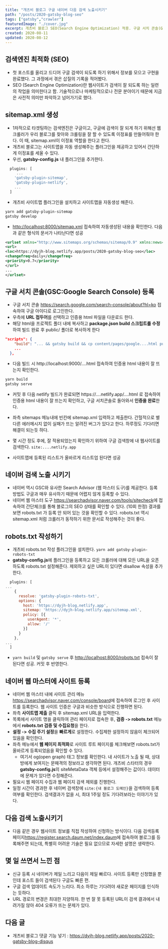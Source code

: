 ```yaml
---
title: "개츠비 블로그 구글 네이버 다음 검색 노출시키기"
path: "/posts/2020-gatsby-blog-seo"
tags: ["gatsby","crawler"]
featuredImage: "./cover.jpg"
excerpt: 개츠비 블로그 SEO(Search Engine Optimization) 적용. 구글 서치 콘솔(GSC:Google Search Console) 및 네이버 웹마스터 도구 등록
created: 2020-08-11
updated: 2020-08-12
---
```


## 검색엔진 최적화 (SEO)
- 첫 포스트를 올리고 드디어 구글 검색이 되도록 하기 위해서 정보를 모으고 구현을 완료했다. 그 과정에서 겪은 삽질의 기록을 적어봤다.
- SEO (Search Engine Optimization)란 웹사이트가 검색이 잘 되도록 하는 일련의 작업을 의미한다고 함. 기술적으로나 마케팅적으로나 전문 분야이기 때문에 지금은 사전적 의미만 파악하고 넘어가기로 했다.

## sitemap.xml 생성
- 1차적으로 타겟팅하는 검색엔진은 구글이고, 구글에 검색이 잘 되게 하기 위해선 웹 크롤러가 우리 블로그를 찾아와 크롤링을 잘 할 수 있도록 이정표를 만들어줘야 한다. 이 때, sitemap.xml이 이정표 역할을 한다고 한다.
- 개츠비 블로그는 사이트맵을 자동 생성해주는 플러그인을 제공하고 있어서 간단하게 이정표를 세울 수 있다.
- 우선, **gatsby-config.js** 내 플러그인을 추가한다.

```js
  plugins: [
     ...
    'gatsby-plugin-sitemap',
    'gatsby-plugin-netlify',
    ...
  ]
```

- 개츠비 사이트맵 플러그인을 설치하고 사이트맵을 자동생성 해준다.

```sh
yarn add gatsby-plugin-sitemap
gatsby develop
```

- <http://localhost:8000/sitemap.xml> 접속하여 자동생성된 내용을 확인한다. 다음과 같은 형식의 문서가 나타난다면 성공

```xml
<urlset xmlns="http://www.sitemaps.org/schemas/sitemap/0.9" xmlns:news="http://www.google.com/schemas/sitemap-news/0.9" xmlns:xhtml="http://www.w3.org/1999/xhtml" xmlns:mobile="http://www.google.com/schemas/sitemap-mobile/1.0" xmlns:image="http://www.google.com/schemas/sitemap-image/1.1" xmlns:video="http://www.google.com/schemas/sitemap-video/1.1">
<url>
<loc>https://dyjh-blog.netlify.app/posts/2020-gatsby-blog-seo</loc>
<changefreq>daily</changefreq>
<priority>0.7</priority>
</url>
...
</urlset>
```

## 구글 서치 콘솔(GSC:Google Search Console) 등록
- 구글 서치 콘솔 <https://search.google.com/search-console/about?hl=ko> 접속하여 구글 아이디로 로그인한다.
- 우측에 **URL 접두어**를 선택하고 인증용 html 파일을 다운로드 한다.
- 해당 html을 프로젝트 폴더 내에 복사하고 **package.json build 스크립트를 수정**하여 빌드 완료 후 public/ 폴더로 복사하게 한다

```json
"scripts": {
    "build": "... && gatsby build && cp content/pages/google....html public/",
    ...
  },
```

- 다음 빌드 시 http://localhost:9000/....html 접속하여 인증용 html 내용이 잘 뜨는지 확인한다.

```sh
yarn build
gatsby serve
```

- 커밋 후 다음 netlify 빌드가 완료되면 https://....netlify.app/....html 로 접속하여 인증용 html 내용이 잘 뜨는지 확인하고, 구글 서치콘솔로 돌아와서 **인증을 완료**한다.

- 좌측 sitemaps 메뉴내에 빈칸에 sitemap.xml 입력하고 제출한다. 간헐적으로 별다른 에러메시지 없이 실패가 뜨는 알려진 버그가 있다고 한다. 하루정도 기다리면 해결이 되는듯 하다.
- 몇 시간 정도 후에, 잘 적용되었는지 확인하기 위하여 구글 검색창에 내 웹사이트를 검색한다. ```site:....netlify.app```
- 사이트맵에 등록된 리스트가 올바르게 리스트업 된다면 성공

## 네이버 검색 노출 시키기
- 네이버 역시 GSC와 유사한 Search Advisor (웹 마스터 도구)를 제공한다. 등록 방법도 구글과 매우 유사하기 때문에 어렵지 않게 등록할 수 있다.
- 네이버 웹 마스터 도구 <https://searchadvisor.naver.com/tools/sitecheck>에 접속하여 간단체크를 통해 블로그의 SEO 상태를 확인할 수 있다. (10회 한정) 결과를 보면 robots.txt 가 등록 안 되어 있는 것을 확인할 수 있다. robots.txt 역시 sitemap.xml 처럼 크롤러가 동작하기 위한 문서로 작성해주는 것이 좋다.

## robots.txt 작성하기
- 개츠비 robots.txt 작성 플러그인을 설치한다. ```yarn add gatsby-plugin-robots-txt```
- **gatsby-config.js**에 플러그인을 등록하고 모든 크롤러에 대해 모든 URL을 오픈하도록 robots.txt 설정해준다. 제외하고 싶은 URL이 있다면 disallow 속성을 추가한다.

```js
  plugins: [
...
    {
      resolve: 'gatsby-plugin-robots-txt',
      options: {
        host: 'https://dyjh-blog.netlify.app',
        sitemap: 'https://dyjh-blog.netlify.app/sitemap.xml',
        policy: [{
          userAgent: '*',
          allow: '/'
        }]
      }
    },
...
  ]
```

- ```yarn build``` 및 ```gatsby serve``` 후 <http://localhost:8000/robots.txt> 접속이 잘 된다면 성공. 커밋 후 반영한다.

## 네이버 웹 마스터에 사이트 등록
- 네이버 웹 마스터 내에 사이트 관리 메뉴 <https://searchadvisor.naver.com/console/board>에 접속하여 로그인 후 사이트를 등록한다. 웹 사이트 인증은 구글과 비슷한 방식으로 진행하면 된다.
- 좌측 **사이트맵 제출** 클릭 후 sitemap.xml URL을 입력한다.
- 목록에서 사이트 명을 클릭하여 관리 페이지로 접속한 후, **검증 -> robots.txt** 메뉴에서 **robots.txt 검증 및 수집요청**을 한다.
- **설정 -> 수집 주기 설정**을 **빠르게**로 설정한다. 수집제한 설정하지 않음이 체크되어 있음을 확인한다.
- 좌측 메뉴에서 **웹 페이지 최적화**로 사이트 루트 페이지를 체크해보면 robots.txt가 올바르게 등록되었음을 확인할 수 있다.
  - 여기서 og(open graph) 태그 정보를 확인한다. 내 사이트가 노출 될 때, 상대방에게 보여지는 문패격의 정보라고 생각하면 된다. 개츠비 스타터의 경우 **gatsby-config.js**의 siteMetaData 객체 등에서 설정해주는 값이다. 데이터에 문제가 있다면 수정해준다.
- 필요시 웹 페이지 수집과 웹 페이지 검색 제외를 진행한다.
- 일정 시간이 경과한 후 네이버 검색창에 ```site:{내 블로그 도메인}```을 검색하여 등록 여부를 확인한다. 검색결과가 없을 시, 최대 1주일 정도 기다려보라는 이야기가 있다.

## 다음 검색 노출시키기
- 다음 같은 경우 웹사이트 정보를 직접 작성하여 신청하는 방식이다. 다음 검색등록 페이지<https://register.search.daum.net/index.daum>에 접속하여 블로그를 등록해주면 되는데, 특별히 어려운 기술은 필요 없으므로 자세한 설명은 생략한다.

## 몇 일 쓰면서 느낀 점
- 신규 등록 시 네이버가 제일 느리고 다음이 제일 빠르다. 사이트 등록만 신청했을 뿐인데 포스트 들이 검색된다 구글도 빠른 편.
- 구글 검색 업데이트 속도가 느리다. 최소 하루는 기다려야 새로운 페이지를 인식하는 듯하다.
- URL 경로의 변경은 최대한 지양하자. 한 번 잘 못 등록된 URL이 검색 결과에서 내려가질 않아 404 오류가 뜨는 문제가 있다.

## 다음 글
- 개츠비 블로그 댓글 기능 넣기 : <https://dyjh-blog.netlify.app/posts/2020-gatsby-blog-disqus>
